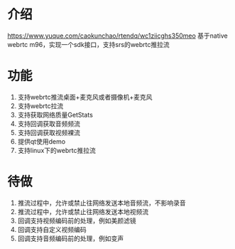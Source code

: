 # 介绍
https://www.yuque.com/caokunchao/rtendq/wc1ziicghs350meo 
基于native webrtc m96，实现一个sdk接口，支持srs的webrtc推拉流

# 功能
1. 支持webrtc推流桌面+麦克风或者摄像机+麦克风
2. 支持webrtc拉流
3. 支持获取网络质量GetStats
4. 支持回调获取音频频流
5. 支持回调获取视频裸流
6. 提供qt使用demo
7. 支持linux下的webrtc推拉流


# 待做
1. 推流过程中，允许或禁止往网络发送本地音频流，不影响录音
2. 推流过程中，允许或禁止往网络发送本地视频流
3. 回调支持视频编码前的处理，例如美颜滤镜
4. 回调支持自定义视频编码
5. 回调支持音频编码前的处理，例如变声
